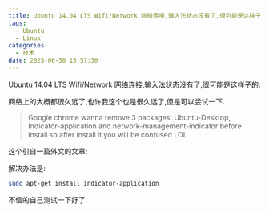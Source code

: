 ```yaml
---
title: Ubuntu 14.04 LTS Wifi/Network 网络连接,输入法状态没有了,很可能是这样子的
tags:
  - Ubuntu
  - Linux
categories:
  - 技术
date: 2025-06-30 15:57:30
---
```


Ubuntu 14.04 LTS Wifi/Network 网络连接,输入法状态没有了,很可能是这样子的:

网络上的大概都很久远了,也许我这个也是很久远了,但是可以尝试一下.

> Google chrome wanna remove 3 packages: Ubuntu-Desktop,
> Indicator-application and network-management-indicator before install so
> after install it you will be confused LOL

这个引自一篇外文的文章:

解决办法是:

```bash
sudo apt-get install indicator-application
```

不信的自己测试一下好了.

